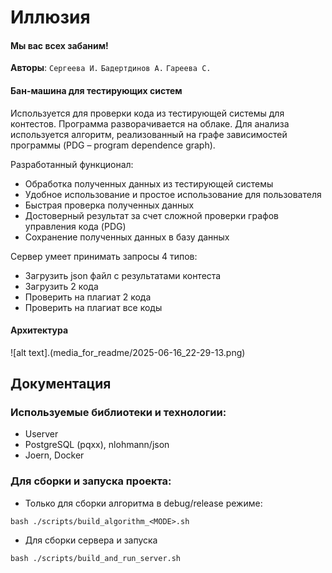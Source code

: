 # Иллюзия

#### Мы вас всех забаним!

**Авторы**: `Сергеева И.` `Бадертдинов А.` `Гареева С.`

#### Бан-машина для тестирующих систем
Используется для проверки кода из тестирующей системы для контестов. Программа разворачивается на облаке. Для анализа используется алгоритм, реализованный на графе зависимостей программы (PDG – program dependence graph).

Разработанный функционал:
* Обработка полученных данных из тестирующей системы
* Удобное использование и простое использование для пользователя
* Быстрая проверка полученных данных
* Достоверный результат за счет сложной проверки графов управления кода (PDG)
* Сохранение полученных данных в базу данных

Cервер умеет принимать запросы 4 типов: 
* Загрузить json файл с результатами контеста
* Загрузить 2 кода
* Проверить на плагиат 2 кода
* Проверить на плагиат все коды

#### Архитектура
![alt text].(media_for_readme/2025-06-16_22-29-13.png)


## Документация
### Используемые библиотеки и технологии: 
* Userver
* PostgreSQL (pqxx), nlohmann/json
* Joern, Docker

### Для сборки и запуска проекта:
- Только для сборки алгоритма в debug/release режиме:
```
bash ./scripts/build_algorithm_<MODE>.sh
```
- Для сборки сервера и запуска
```
bash ./scripts/build_and_run_server.sh
```
